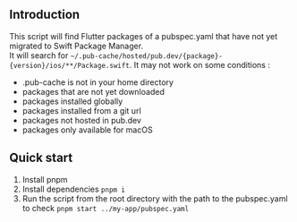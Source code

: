 ## Introduction

This script will find Flutter packages of a pubspec.yaml that have not yet migrated to Swift Package Manager.<br/>
It will search for ```~/.pub-cache/hosted/pub.dev/{package}-{version}/ios/**/Package.swift```.
It may not work on some conditions :
- .pub-cache is not in your home directory
- packages that are not yet downloaded
- packages installed globally
- packages installed from a git url
- packages not hosted in pub.dev
- packages only available for macOS

## Quick start

1. Install pnpm
2. Install dependencies ```pnpm i```
3. Run the script from the root directory with the path to the pubspec.yaml to check ```pnpm start ../my-app/pubspec.yaml```

